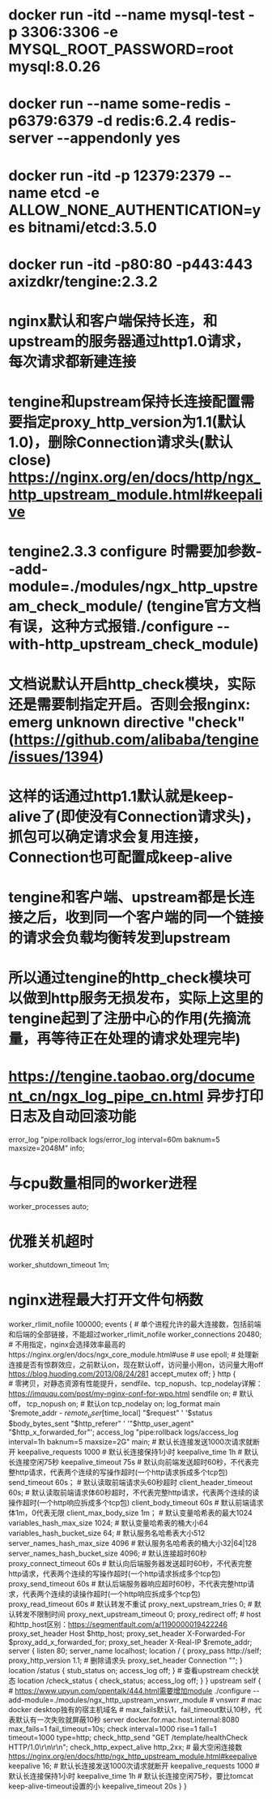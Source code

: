 # docker run -itd --name mysql-test -p 3306:3306 -e MYSQL_ROOT_PASSWORD=root mysql:8.0.26
# docker run --name some-redis -p6379:6379 -d redis:6.2.4 redis-server --appendonly yes
# docker run -itd -p 12379:2379 --name etcd -e ALLOW_NONE_AUTHENTICATION=yes bitnami/etcd:3.5.0
# docker run -itd -p80:80 -p443:443 axizdkr/tengine:2.3.2

# nginx默认和客户端保持长连，和upstream的服务器通过http1.0请求，每次请求都新建连接
# tengine和upstream保持长连接配置需要指定proxy_http_version为1.1(默认1.0)，删除Connection请求头(默认close) https://nginx.org/en/docs/http/ngx_http_upstream_module.html#keepalive
# tengine2.3.3 configure 时需要加参数--add-module=./modules/ngx_http_upstream_check_module/ (tengine官方文档有误，这种方式报错./configure --with-http_upstream_check_module)
# 文档说默认开启http_check模块，实际还是需要制指定开启。否则会报nginx: emerg unknown directive "check" (https://github.com/alibaba/tengine/issues/1394)
# 这样的话通过http1.1默认就是keep-alive了(即使没有Connection请求头)，抓包可以确定请求会复用连接，Connection也可配置成keep-alive
# tengine和客户端、upstream都是长连接之后，收到同一个客户端的同一个链接的请求会负载均衡转发到upstream
# 所以通过tengine的http_check模块可以做到http服务无损发布，实际上这里的tengine起到了注册中心的作用(先摘流量，再等待正在处理的请求处理完毕)
# https://tengine.taobao.org/document_cn/ngx_log_pipe_cn.html 异步打印日志及自动回滚功能
error_log  "pipe:rollback logs/error_log interval=60m baknum=5 maxsize=2048M" info;
# 与cpu数量相同的worker进程
worker_processes  auto;
# 优雅关机超时
worker_shutdown_timeout 1m;
# nginx进程最大打开文件句柄数
worker_rlimit_nofile        100000;
events {
    # 单个进程允许的最大连接数，包括前端和后端的全部链接，不能超过worker_rlimit_nofile
    worker_connections  20480;
    # 不用指定，nginx会选择效率最高的https://nginx.org/en/docs/ngx_core_module.html#use
    # use epoll;
    # 处理新连接是否有惊群效应，之前默认on，现在默认off，访问量小用on，访问量大用off https://blog.huoding.com/2013/08/24/281
    accept_mutex off;
}
http {   
    # 零拷贝，对静态资源有性能提升，sendfile、tcp_nopush、tcp_nodelay详解：https://imququ.com/post/my-nginx-conf-for-wpo.html
    sendfile        on;
    # 默认off，
    tcp_nopush      on;
    # 默认on
    tcp_nodelay     on;
	log_format  main  '$remote_addr - $remote_user [$time_local] "$request" '
                      '$status $body_bytes_sent "$http_referer" '
                      '"$http_user_agent" "$http_x_forwarded_for"';
	access_log  "pipe:rollback logs/access_log interval=1h baknum=5 maxsize=2G"  main;
	# 默认长连接发送1000次请求就断开
	keepalive_requests 1000
	# 默认长连接保持1小时
	keepalive_time 1h 
	# 默认长连接空闲75秒
	keepalive_timeout 75s 
	# 默认向前端发送超时60秒，不代表完整http请求，代表两个连续的写操作超时(一个http请求拆成多个tcp包)
	send_timeout 60s；
	# 默认读取前端请求头60秒超时
	client_header_timeout 60s;
	# 默认读取前端请求体60秒超时，不代表完整http请求，代表两个连续的读操作超时(一个http响应拆成多个tcp包)
	client_body_timeout 60s
	# 默认前端请求体1m，0代表无限
	client_max_body_size 1m；
	# 默认变量哈希表的最大1024
    variables_hash_max_size     1024;
    # 默认变量哈希表的桶大小64
    variables_hash_bucket_size  64;
    # 默认服务名哈希表大小512
    server_names_hash_max_size 4096
    # 默认服务名哈希表的桶大小32|64|128
    server_names_hash_bucket_size 4096;
	# 默认连接超时60秒
	proxy_connect_timeout 60s
	# 默认向后端服务器发送超时60秒，不代表完整http请求，代表两个连续的写操作超时(一个http请求拆成多个tcp包)
	proxy_send_timeout 60s
	# 默认后端服务器响应超时60秒，不代表完整http请求，代表两个连续的读操作超时(一个http响应拆成多个tcp包)
	proxy_read_timeout 60s
	# 默认转发不重试
	proxy_next_upstream_tries 0;
	# 默认转发不限制时间
	proxy_next_upstream_timeout 0;
	proxy_redirect          off;
	# host和http_host区别：https://segmentfault.com/a/1190000019422246
	proxy_set_header        Host $http_host;
	proxy_set_header        X-Forwarded-For $proxy_add_x_forwarded_for;
    proxy_set_header        X-Real-IP $remote_addr;
    server {
        listen       80;
        server_name  localhost;
        location / {
            proxy_pass   http://self;
            proxy_http_version 1.1;
            # 删除请求头
            proxy_set_header Connection "";
        }
        location /status {
            stub_status on;
            access_log off;
        }
        # 查看upstream check状态
        location /check_status {
            check_status;
            access_log off;
        }
    }
    upstream self {
        # https://www.upyun.com/opentalk/444.html需要增加module ./configure --add-module=./modules/ngx_http_upstream_vnswrr_module
        # vnswrr
        # mac docker desktop独有的宿主机域名
        # max_fails默认1，fail_timeout默认10秒，代表默认有一次失败就屏蔽10秒
        server docker.for.mac.host.internal:8080 max_fails=1 fail_timeout=10s; 
        check interval=1000 rise=1 fall=1 timeout=1000 type=http;
        check_http_send "GET /template/healthCheck HTTP/1.0\r\n\r\n";
        check_http_expect_alive http_2xx;
        # 最大空闲连接数 https://nginx.org/en/docs/http/ngx_http_upstream_module.html#keepalive
        keepalive 16;
        # 默认长连接发送1000次请求就断开
        keepalive_requests 1000
        # 默认长连接保持1小时
        keepalive_time 1h 
        # 默认长连接空闲75秒，要比tomcat keep-alive-timeout设置的小
        keepalive_timeout 20s 
    }
}
